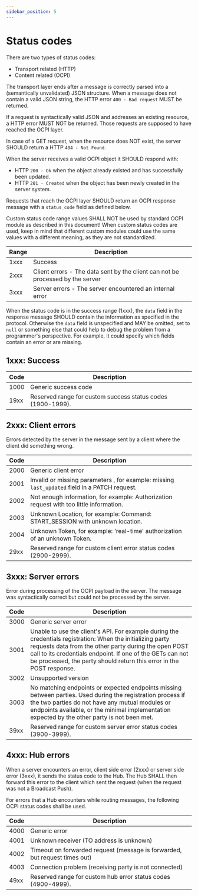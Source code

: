 ```yaml
---
sidebar_position: 5
---
```

# Status codes

There are two types of status codes:

* Transport related (HTTP)
* Content related (OCPI)

The transport layer ends after a message is correctly parsed into a (semantically unvalidated) JSON structure.
When a message does not contain a valid JSON string, the HTTP error `400 - Bad request` MUST be returned.

If a request is syntactically valid JSON and addresses an existing resource, a HTTP error MUST NOT be returned.
Those requests are supposed to have reached the OCPI layer.

In case of a GET request, when the resource does NOT exist, the server SHOULD return a HTTP `404 - Not Found`.

When the server receives a valid OCPI object it SHOULD respond with:

* HTTP `200 - Ok` when the object already existed and has successfully been updated.
* HTTP `201 - Created` when the object has been newly created in the server system.

Requests that reach the OCPI layer SHOULD return an OCPI response message with a `status_code` field as defined below.

Custom status code range values SHALL NOT be used by standard OCPI module as described in this document!
When custom status codes are used, keep in mind that different custom modules could use the same values with a different
meaning, as they are not standardized.

| Range | Description                                                                    |
|-------|--------------------------------------------------------------------------------|
| 1xxx  | Success                                                                        |
| 2xxx  | Client errors - The data sent by the client can not be processed by the server |
| 3xxx  | Server errors - The server encountered an internal error                       |

When the status code is in the success range (1xxx), the `data` field in the response message SHOULD contain the
information as specified in the protocol. Otherwise the `data` field is unspecified and MAY be omitted, set to `null`
or something else that could help to debug the problem from a programmer's perspective. For example, it could specify
which fields contain an error or are missing.

## 1xxx: Success

| Code | Description                                                 |
|------|-------------------------------------------------------------|
| 1000 | Generic success code                                        |
| 19xx | Reserved range for custom success status codes (1900-1999). |

## 2xxx: Client errors

Errors detected by the server in the message sent by a client where the client did something wrong.

| Code | Description                                                                                   |
|------|-----------------------------------------------------------------------------------------------|
| 2000 | Generic client error                                                                          |
| 2001 | Invalid or missing parameters , for example: missing `last_updated` field in a PATCH request. |
| 2002 | Not enough information, for example: Authorization request with too little information.       |
| 2003 | Unknown Location, for example: Command: START_SESSION with unknown location.                  |
| 2004 | Unknown Token, for example: 'real-time' authorization of an unknown Token.                    |
| 29xx | Reserved range for custom client error status codes (2900-2999).                              |

## 3xxx: Server errors

Error during processing of the OCPI payload in the server. The message was syntactically correct but could not be
processed by the server.

| Code | Description                                                                                                                                                                                                                                                                                              |
|------|----------------------------------------------------------------------------------------------------------------------------------------------------------------------------------------------------------------------------------------------------------------------------------------------------------|
| 3000 | Generic server error                                                                                                                                                                                                                                                                                     |
| 3001 | Unable to use the client's API. For example during the credentials registration: When the initializing party requests data from the other party during the open POST call to its credentials endpoint. If one of the GETs can not be processed, the party should return this error in the POST response. |
| 3002 | Unsupported version                                                                                                                                                                                                                                                                                      |
| 3003 | No matching endpoints or expected endpoints missing between parties. Used during the registration process if the two parties do not have any mutual modules or endpoints available, or the minimal implementation expected by the other party is not been met.                                           |
| 39xx | Reserved range for custom server error status codes (3900-3999).                                                                                                                                                                                                                                         |

## 4xxx: Hub errors

When a server encounters an error, client side error (2xxx) or server side error (3xxx), it sends the status code to
the Hub. The Hub SHALL then forward this error to the client which sent the request (when the request was not a
Broadcast Push).

For errors that a Hub encounters while routing messages, the following OCPI status codes shall be used.

| Code | Description                                                                |
|------|----------------------------------------------------------------------------|
| 4000 | Generic error                                                              |
| 4001 | Unknown receiver (TO address is unknown)                                   |
| 4002 | Timeout on forwarded request (message is forwarded, but request times out) |
| 4003 | Connection problem (receiving party is not connected)                      |
| 49xx | Reserved range for custom hub error status codes (4900-4999).              |
